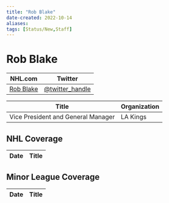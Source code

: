 ```yaml
---
title: "Rob Blake"
date-created: 2022-10-14
aliases: 
tags: [Status/New,Staff]
---
```


# Rob Blake

NHL.com | Twitter
-|-
[Rob Blake]() | [@twitter_handle](https://twitter.com/)

Title | Organization 
--- | ---
Vice President and General Manager | LA Kings


## NHL  Coverage
Date | Title
---|---



## Minor League Coverage
Date | Title
---|---




